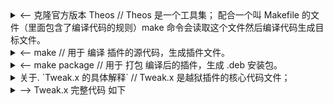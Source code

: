 
<details>
<summary> <-- 克隆官方版本 Theos  //   Theos 是一个工具集； 配合一个叫 Makefile 的文件（里面包含了编译代码的规则）make 命令会读取这个文件然后编译代码生成目标文件。 </summary>

```bash
git clone --recursive https://github.com/theos/theos.git
```

将 Theos 的路径添加到环境变量中
```bash
export THEOS=~/theos
export PATH=$THEOS/bin:$PATH
```
重新加载配置
```bash
source ~/.zshrc
```
</details>

<details>
<summary> <-- make //   用于 编译 插件的源代码，生成插件文件。</summary>

[![Preview](./x/编译.png))
</details> 


<details>
<summary> <-- make package  //  用于 打包 编译后的插件，生成 .deb 安装包。</summary>

[![Preview](./x/打包.png))
</details>






</details>

<details>
<summary> 关于. `Tweak.x 的具体解释`  //  Tweak.x 是越狱插件的核心代码文件； </summary>


## 关于. `Tweak.x` 

![Preview](./x/2.png)


## 目录、方法 简单总结概括

结合了 **UIKit**、**GCD**、**运行时编程**，使用了 **Theos** 中的钩子方法，整体实现了高效的 UI 操作与异步任务处理。

---

| **方法**                | **解释**                                                      |
|-------------------------|-------------------------------------------------------------|
| **`#import <UIKit/UIKit.h>`**  | 导入 UIKit 框架，用于 UI 处理。                             |
| **`#import <dispatch/dispatch.h>`** | 导入 GCD 框架，用于异步和延迟执行。                           |
| **`#import <objc/runtime.h>`** | 导入运行时库，用于动态操作类和对象。                              |
| **`InitFunc_0()`**      | 设置了一个延迟任务，在 1 秒后在主线程执行 **`sub_7E6C()`** 函数。      |
| **`sub_7E6C()`**        | 动态获取 **`STUser`** 类，通过运行时机制调用 **`current`** 方法获取当前用户，并尝试调用 **`setPlan:`** 方法。 |
| **`%ctor`**             | 让 **`InitFunc_0`** 在程序启动时自动执行。                       |
| **`%hook STUser`**      | 对 **`STUser`** 类进行钩子操作。                                 |

---


## 关于. `Objective-C 的头文件引用` 

![Preview](./x/1.png)

---

| **方法**                            | **解释**                                                                                     |
|-------------------------------------|----------------------------------------------------------------------------------------------|
| **`#import <UIKit/UIKit.h>`**       | 这是一个常见的头文件引用。UIKit 是一个非常重要的 iOS 开发框架，包含了所有 UI 相关的功能，例如界面组件（如按钮、标签、文本框等）、视图管理、动画、用户交互。 |
| **`#import <dispatch/dispatch.h>`**  | 这是导入 GCD（Grand Central Dispatch）框架的头文件。GCD 是苹果提供的一种多线程技术，用来高效地处理并发任务。在 iOS 和 macOS 中，GCD 是一个常用的工具，用来简化并发编程，提升应用的性能。 |
| **`#import <objc/runtime.h>`**      | 这是导入 Objective-C 运行时的头文件。在 iOS 或 macOS 中，运行时可以用来做很多高级操作，比如动态添加方法、交换方法实现、查询类信息等。 |

---




## 关于 `void sub_7E6C(void);`
```bash
void sub_7E6C(void);
```
下面是对 `void sub_7E6C(void);` 函数声明的简要解释。

---

| **方法**                   | **解释**                                                                 |
|----------------------------|--------------------------------------------------------------------------|
| **`void sub_7E6C(void);`**  | 声明一个函数，但没有定义具体内容。该声明可能在后续代码中有具体实现。  |
| **作用**                    | 该声明用于告知编译器该函数的存在，便于在后续代码中调用。通常用于自定义函数，并可能在后续执行特定操作。 |

---



## 关于 `void InitFunc_0() { ... }`
```bash
void InitFunc_0() {
    dispatch_time_t when = dispatch_time(DISPATCH_TIME_NOW, (int64_t)(1.0 * NSEC_PER_SEC));
    dispatch_after(when, dispatch_get_main_queue(), ^{
        NSLog(@"InitFunc_0 executed block on main queue");
        sub_7E6C();
    });
}
```
下面是对 `InitFunc_0` 函数的详细说明。

---

| **方法**                           | **解释**                                                                                     |
|------------------------------------|----------------------------------------------------------------------------------------------|
| **`void InitFunc_0() { ... }`**    | `InitFunc_0` 是一个自定义函数，执行了一个延迟任务，并在主线程上执行一个 block。               |
| **`dispatch_time_t when = dispatch_time(DISPATCH_TIME_NOW, (int64_t)(1.0 * NSEC_PER_SEC));`** | 使用 GCD 设置一个延迟时间为 1 秒，`dispatch_time` 用来计算延迟时间。                                |
| **`dispatch_after(when, dispatch_get_main_queue(), ^{ ... });`** | 将一个任务排入主队列，延迟 1 秒后执行该任务。                                                   |
| **`dispatch_get_main_queue()`**     | 表示将代码放到主线程（UI线程）执行。                                                            |
| **`NSLog(@"InitFunc_0 executed block on main queue");`** | 在主线程输出日志，表示延迟任务已执行。                                                           |
| **`sub_7E6C()`**                   | 在 1 秒钟后，`InitFunc_0` 在主线程执行 block 时会调用 `sub_7E6C()` 函数。                          |

---



## 关于 `void sub_7E6C() { ... }`
```bash
void sub_7E6C() {
    Class STUserClass = objc_getClass("STUser");
    if (STUserClass) {
        id currentUser = [STUserClass performSelector:@selector(current)];
        if (currentUser) {
            [currentUser performSelector:@selector(setPlan:) withObject:nil];
            NSLog(@"Called setPlan: on STUser");
        } else {
            NSLog(@"STUser current returned nil");
        }
    } else {
        NSLog(@"STUser class not found");
    }
}
```
下面是对 `sub_7E6C` 函数的详细解释。

---

| **方法**                                         | **解释**                                                                                      |
|--------------------------------------------------|-----------------------------------------------------------------------------------------------|
| **`void sub_7E6C() { ... }`**                    | `sub_7E6C` 是一个自定义函数，用来检查是否存在 `STUser` 类，并动态调用其方法。                  |
| **`Class STUserClass = objc_getClass("STUser");`** | 使用运行时 API 获取名为 `STUser` 的类。`objc_getClass` 是运行时函数，根据字符串名称返回类引用。    |
| **`if (STUserClass)`**                           | 检查 `STUser` 类是否存在。如果类存在，继续执行后续代码。                                      |
| **`id currentUser = [STUserClass performSelector:@selector(current)];`** | 动态消息发送，调用 `STUser` 类的 `current` 方法，返回当前用户对象。                             |
| **`if (currentUser)`**                           | 如果 `currentUser` 不为 `nil`，执行后续操作。                                                 |
| **`[currentUser performSelector:@selector(setPlan:) withObject:nil];`** | 调用 `currentUser` 的 `setPlan:` 方法，传递 `nil` 作为参数。`setPlan:` 是设置用户计划的 setter 方法。 |
| **`NSLog(@"Called setPlan: on STUser");`**       | 如果成功调用 `setPlan:` 方法，输出日志，表示调用成功。                                        |
| **`NSLog(@"STUser current returned nil");`**     | 如果 `currentUser` 为 `nil`，输出日志，表示 `current` 方法返回了 `nil`。                        |
| **`NSLog(@"STUser class not found");`**          | 如果 `STUser` 类不存在，输出日志。                                            |

---




## 关于 `%ctor { InitFunc_0(); }`
```bash
%ctor {
    InitFunc_0();
}
```
作用：当 APP 启动时，`InitFunc_0` 会被调用，通过构造函数机制触发延时任务，1 秒后执行主线程中的 block。
下面是对 `%ctor { InitFunc_0(); }` 的详细解释。

---

| **方法**                             | **解释**                                                                                               |
|--------------------------------------|--------------------------------------------------------------------------------------------------------|
| **`%ctor { InitFunc_0(); }`**        | `%ctor` 是 Theos 环境中特有的构造函数语法，表示在某个对象或类被加载时，自动执行其中的代码。            |
| **`InitFunc_0();`**                  | 调用 `InitFunc_0` 函数，`InitFunc_0` 会设置一个延时任务（1 秒后执行），并触发该任务。                    |


---


## 关于 `%hook STUser`
```bash
%hook STUser
%end
```
作用：这段代码用来钩住或拦截 `STUser` 类的方法，可以在其中进行自定义修改。 
下面是对 `%hook STUser` 的详细解释。

---

| **方法**                            | **解释**                                                                                     |
|-------------------------------------|----------------------------------------------------------------------------------------------|
| **`%hook STUser`**                  | 使用 Theos 特有的语法进行钩子操作，表示对 `STUser` 类进行修改或拦截其方法。                        |
| **`%end`**                          | 结束钩子操作，标志着钩子代码的范围，告诉系统该类的钩子操作已结束。                              |


---



</details>


<details>
<summary> --> Tweak.x 完整代码 如下</summary>

```objc



#import <UIKit/UIKit.h>
#import <dispatch/dispatch.h>
#import <objc/runtime.h>

void sub_7E6C(void);

void InitFunc_0() {
    dispatch_time_t when = dispatch_time(DISPATCH_TIME_NOW, (int64_t)(1.0 * NSEC_PER_SEC));
    dispatch_after(when, dispatch_get_main_queue(), ^{
        NSLog(@"InitFunc_0 executed block on main queue");
        sub_7E6C();
    });
}

void sub_7E6C() {
    Class STUserClass = objc_getClass("STUser");
    if (STUserClass) {
        id currentUser = [STUserClass performSelector:@selector(current)];
        if (currentUser) {
            [currentUser performSelector:@selector(setPlan:) withObject:nil];
            NSLog(@"Called setPlan: on STUser");
        } else {
            NSLog(@"STUser current returned nil");
        }
    } else {
        NSLog(@"STUser class not found");
    }
}

%ctor {
    InitFunc_0();
}

%hook STUser
%end

```
